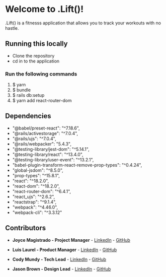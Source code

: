 # Welcome to .Lift()!

<p>.Lift() is a fitnesss application that allows you to track your workouts with no hastle.</p>

## Running this locally

<ul>
<li>Clone the repository</li>
<li>cd in to the application</li>
</ul>

### Run the following commands
<ol>
<li>$ yarn</li>
<li>$ bundle</li>
<li>$ rails db:setup</li>
<li>$ yarn add react-router-dom</li>
</ol>
  
## Dependencies

   - "@babel/preset-react": "^7.18.6",
   - "@rails/activestorage": "^7.0.4",
   - "@rails/ujs": "^7.0.4",
   - "@rails/webpacker": "5.4.3",
   - "@testing-library/jest-dom": "^5.14.1",
   - "@testing-library/react": "^13.4.0",
   - "@testing-library/user-event": "^13.2.1",
   - "babel-plugin-transform-react-remove-prop-types": "^0.4.24",
   - "global-jsdom": "^8.5.0",
   - "prop-types": "^15.8.1",
   - "react": "^18.2.0",
   - "react-dom": "^18.2.0",
   - "react-router-dom": "^6.4.1",
   - "react_ujs": "^2.6.2",
   - "reactstrap": "^9.1.4",
   - "webpack": "^4.46.0",
   - "webpack-cli": "^3.3.12"



## Contributors

- **Joyce Magistrado - Project Manager** - [LinkedIn](https://www.linkedin.com/in/joyce-magistrado/) - [GitHub](https://github.com/jmagistrado)

- **Luis Laurel - Product Manager** - [LinkedIn](https://www.linkedin.com/in/luislaurel/) - [GitHub](https://github.com/luislaurel)

- **Cody Mundy - Tech Lead** - [LinkedIn](https://www.linkedin.com/in/cody-l-mundy/) - [GitHub](https://github.com/HeavyArms0511)

- **Jason Brown - Design Lead** - [LinkedIn]() - [GitHub](https://github.com/jayaries329)
 
